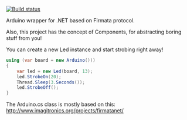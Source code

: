 [![Build status](https://ci.appveyor.com/api/projects/status/07vcnev63j29h3mr)](https://ci.appveyor.com/project/luisrudge/arduino4net)

Arduino wrapper for .NET based on Firmata protocol.

Also, this project has the concept of Components, for abstracting boring stuff from you!

You can create a new Led instance and start strobing right away!

```csharp
using (var board = new Arduino()))
{
    var led = new Led(board, 13);
    led.StrobeOn(20);
    Thread.Sleep(3.Seconds());
    led.StrobeOff();
}
```


The Arduino.cs class is mostly based on this:
http://www.imagitronics.org/projects/firmatanet/
